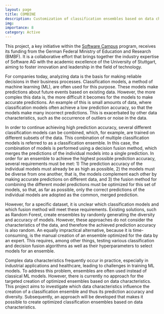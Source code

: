 ```yaml
---
layout: page
title: COMBINE
description: Customization of classification ensembles based on data characteristics
img:
importance: 8
category: Active
---
```

This project, a key initiative within the [Software Campus](https://softwarecampus.de/) program, receives its funding from the German Federal Ministry of Education and Research (BMBF). It is a collaborative effort that brings together the industry expertise of Software AG with the academic excellence of the University of Stuttgart, aiming to foster innovation and leadership in the field of technology.

For companies today, analyzing data is the basis for making reliable decisions in their business processes. Classification models, a method of machine learning (ML), are often used for this purpose. These models make predictions about future events based on existing data. However, the more complex this data is, the more difficult it becomes for the models to make accurate predictions. An example of this is small amounts of data, where classification models often achieve a low prediction accuracy, so that the models make many incorrect predictions. This is exacerbated by other data characteristics, such as the occurrence of outliers or noise in the data.

In order to continue achieving high prediction accuracy, several different classification models can be combined, which, for example, are trained on different subsets of the data. This combination of multiple classification models is referred to as a classification ensemble. In this case, the combination of models is performed using a decision fusion method, which merges the predictions of the individual models into a single prediction. In order for an ensemble to achieve the highest possible prediction accuracy, several requirements must be met: 1) The prediction accuracy of the individual models must already be as high as possible, 2) the models must be diverse from one another, that is, the models complement each other by making accurate predictions on different data, and 3) the fusion method for combining the different model predictions must be optimized for this set of models, so that, as far as possible, only the correct predictions of the individual models are adopted as the common, merged prediction.

However, for a specific dataset, it is unclear which classification models and which fusion method will meet these requirements. Existing solutions, such as Random Forest, create ensembles by randomly generating the diversity and accuracy of models. However, these approaches do not consider the characteristics of the data, and therefore the achieved prediction accuracy is also random. An equally impractical alternative, because it is time-consuming, is the manual creation of an ensemble optimized for the data by an expert. This requires, among other things, testing various classification and decision fusion algorithms as well as their hyperparameters to select models for an ensemble.

Complex data characteristics frequently occur in practice, especially in industrial applications and healthcare, leading to challenges in training ML models. To address this problem, ensembles are often used instead of classical ML models. However, there is currently no approach for the targeted creation of optimized ensembles based on data characteristics. This project aims to investigate which data characteristics influence the creation of a classification ensemble and thus its prediction accuracy and diversity. Subsequently, an approach will be developed that makes it possible to create optimized classification ensembles based on data characteristics.